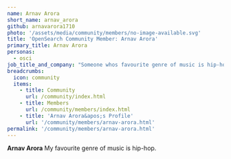 ```yaml
---
name: Arnav Arora
short_name: arnav_arora
github: arnavarora1710
photo: '/assets/media/community/members/no-image-available.svg'
title: 'OpenSearch Community Member: Arnav Arora'
primary_title: Arnav Arora
personas:
  - osci
job_title_and_company: "Someone whos favourite genre of music is hip-hop"
breadcrumbs:
  icon: community
  items:
    - title: Community
      url: /community/index.html
    - title: Members
      url: /community/members/index.html
    - title: 'Arnav Arora&apos;s Profile'
      url: '/community/members/arnav-arora.html'
permalink: '/community/members/arnav-arora.html' 
---
```


**Arnav Arora** My favourite genre of music is hip-hop.
